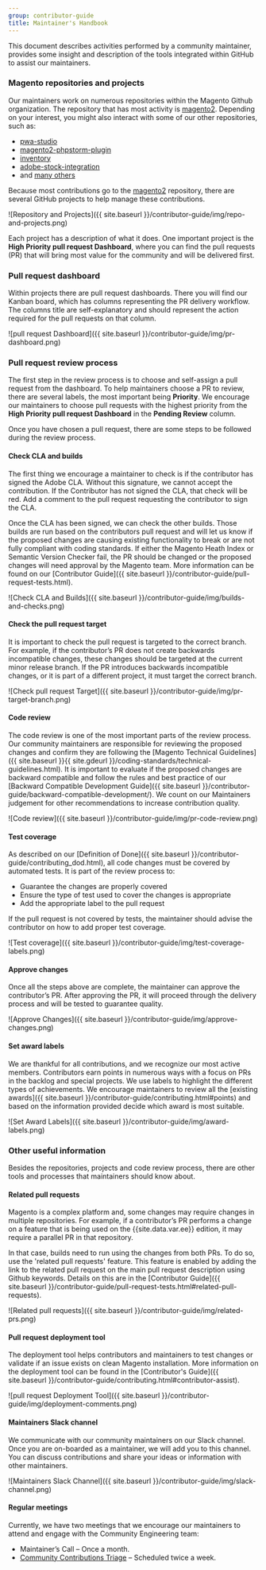 ```yaml
---
group: contributor-guide
title: Maintainer's Handbook
---
```


This document describes activities performed by a community maintainer, provides some insight and description of the tools integrated within GitHub to assist our maintainers.

### Magento repositories and projects

Our maintainers work on numerous repositories within the Magento Github organization. The repository that has most activity is [magento2](https://github.com/magento/magento2). Depending on your interest, you might also interact with some of our other repositories, such as:

-  [pwa-studio](https://github.com/magento/pwa-studio)
-  [magento2-phpstorm-plugin](https://github.com/magento/magento2-phpstorm-plugin)
-  [inventory](https://github.com/magento/inventory)
-  [adobe-stock-integration](https://github.com/magento/adobe-stock-integration)
-  and [many others](https://github.com/magento)

Because most contributions go to the [magento2](https://github.com/magento/magento2) repository, there are several GitHub projects to help manage these contributions.

![Repository and Projects]({{ site.baseurl }}/contributor-guide/img/repo-and-projects.png)

Each project has a description of what it does. One important project is the **High Priority pull request Dashboard**, where you can find the pull requests (PR) that will bring most value for the community and will be delivered first.

### Pull request dashboard

Within projects there are pull request dashboards. There you will find our Kanban board, which has columns representing the PR delivery workflow. The columns title are self-explanatory and should represent the action required for the pull requests on that column.

![pull request Dashboard]({{ site.baseurl }}/contributor-guide/img/pr-dashboard.png)

### Pull request review process

The first step in the review process is to choose and self-assign a pull request from the dashboard. To help maintainers choose a PR to review, there are several labels, the most important being **Priority**. We encourage our maintainers to choose pull requests with the highest priority from the **High Priority pull request Dashboard** in the **Pending Review** column.

Once you have chosen a pull request, there are some steps to be followed during the review process.

#### Check CLA and builds

The first thing we encourage a maintainer to check is if the contributor has signed the Adobe CLA. Without this signature, we cannot accept the contribution. If the Contributor has not signed the CLA, that check will be red. Add a comment to the pull request requesting the contributor to sign the CLA.

Once the CLA has been signed, we can check the other builds. Those builds are run based on the contributors pull request and will let us know if the proposed changes are causing existing functionality to break or are not fully compliant with coding standards. If either the Magento Heath Index or Semantic Version Checker fail, the PR should be changed or the proposed changes will need approval by the Magento team. More information can be found on our [Contributor Guide]({{ site.baseurl }}/contributor-guide/pull-request-tests.html).

![Check CLA and Builds]({{ site.baseurl }}/contributor-guide/img/builds-and-checks.png)

#### Check the pull request target

It is important to check the pull request is targeted to the correct branch. For example, if the contributor’s PR does not create backwards incompatible changes, these changes should be targeted at the current minor release branch. If the PR introduces backwards incompatible changes, or it is part of a different project, it must target the correct branch.

![Check pull request Target]({{ site.baseurl }}/contributor-guide/img/pr-target-branch.png)

#### Code review

The code review is one of the most important parts of the review process. Our community maintainers are responsible for reviewing the proposed changes and confirm they are following the [Magento Technical Guidelines]({{ site.baseurl }}{{ site.gdeurl }}/coding-standards/technical-guidelines.html). It is important to evaluate if the proposed changes are backward compatible and follow the rules and best practice of our [Backward Compatible Development Guide]({{ site.baseurl }}/contributor-guide/backward-compatible-development/). We count on our Maintainers judgement for other recommendations to increase contribution quality.

![Code review]({{ site.baseurl }}/contributor-guide/img/pr-code-review.png)

#### Test coverage

As described on our [Definition of Done]({{ site.baseurl }}/contributor-guide/contributing_dod.html), all code changes must be covered by automated tests. It is part of the review process to:

-  Guarantee the changes are properly covered
-  Ensure the type of test used to cover the changes is appropriate
-  Add the appropriate label to the pull request

If the pull request is not covered by tests, the maintainer should advise the contributor on how to add proper test coverage.

![Test coverage]({{ site.baseurl }}/contributor-guide/img/test-coverage-labels.png)

#### Approve changes

Once all the steps above are complete, the maintainer can approve the contributor’s PR. After approving the PR, it will proceed through the delivery process and will be tested to guarantee quality.

![Approve Changes]({{ site.baseurl }}/contributor-guide/img/approve-changes.png)

#### Set award labels

We are thankful for all contributions, and we recognize our most active members. Contributors earn points in numerous ways with a focus on PRs in the backlog and special projects. We use labels to highlight the different types of achievements. We encourage maintainers to review all the [existing awards]({{ site.baseurl }}/contributor-guide/contributing.html#points) and based on the information provided decide which award is most suitable.

![Set Award Labels]({{ site.baseurl }}/contributor-guide/img/award-labels.png)

### Other useful information

Besides the repositories, projects and code review process, there are other tools and processes that maintainers should know about.

#### Related pull requests

Magento is a complex platform and, some changes may require changes in multiple repositories. For example, if a contributor’s PR performs a change on a feature that is being used on the {{site.data.var.ee}} edition, it may require a parallel PR in that repository.

In that case, builds need to run using the changes from both PRs. To do so, use the 'related pull requests' feature. This feature is enabled by adding the link to the related pull request on the main pull request description using Github keywords. Details on this are in the [Contributor Guide]({{ site.baseurl }}/contributor-guide/pull-request-tests.html#related-pull-requests).

![Related pull requests]({{ site.baseurl }}/contributor-guide/img/related-prs.png)

#### Pull request deployment tool

The deployment tool helps contributors and maintainers to test changes or validate if an issue exists on clean Magento installation. More information on the deployment tool can be found in the [Contributor's Guide]({{ site.baseurl }}/contributor-guide/contributing.html#contributor-assist).

![pull request Deployment Tool]({{ site.baseurl }}/contributor-guide/img/deployment-comments.png)

#### Maintainers Slack channel

We communicate with our community maintainers on our Slack channel. Once you are on-boarded as a maintainer, we will add you to this channel. You can discuss contributions and share your ideas or information with other maintainers.

![Maintainers Slack Channel]({{ site.baseurl }}/contributor-guide/img/slack-channel.png)

#### Regular meetings

Currently, we have two meetings that we encourage our maintainers to attend and engage with the Community Engineering team:

-  Maintainer’s Call – Once a month.
-  [Community Contributions Triage](https://github.com/magento/magento2/wiki/Public-Triage-Meeting) – Scheduled twice a week.
